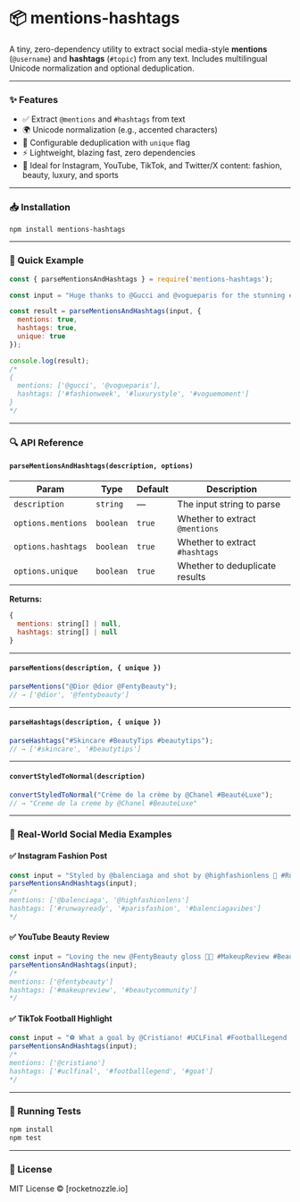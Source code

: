 # 📦 mentions-hashtags

A tiny, zero-dependency utility to extract social media-style **mentions** (`@username`) and **hashtags** (`#topic`) from any text. Includes multilingual Unicode normalization and optional deduplication.

---

### ✨ Features

- ✅ Extract `@mentions` and `#hashtags` from text
- 🌍 Unicode normalization (e.g., accented characters)
- 🔁 Configurable deduplication with `unique` flag
- ⚡️ Lightweight, blazing fast, zero dependencies
- 🎯 Ideal for Instagram, YouTube, TikTok, and Twitter/X content: fashion, beauty, luxury, and sports

---

### 📥 Installation

```bash
npm install mentions-hashtags
```

---

### 🚀 Quick Example

```js
const { parseMentionsAndHashtags } = require('mentions-hashtags');

const input = "Huge thanks to @Gucci and @vogueparis for the stunning event! #FashionWeek #LuxuryStyle #VogueMoment";

const result = parseMentionsAndHashtags(input, {
  mentions: true,
  hashtags: true,
  unique: true
});

console.log(result);
/*
{
  mentions: ['@gucci', '@vogueparis'],
  hashtags: ['#fashionweek', '#luxurystyle', '#voguemoment']
}
*/
```

---

### 🔍 API Reference

#### `parseMentionsAndHashtags(description, options)`

| Param             | Type      | Default | Description                    |
|------------------|-----------|---------|--------------------------------|
| `description`     | `string`  | —       | The input string to parse      |
| `options.mentions` | `boolean` | `true`  | Whether to extract `@mentions` |
| `options.hashtags` | `boolean` | `true`  | Whether to extract `#hashtags` |
| `options.unique`   | `boolean` | `true`  | Whether to deduplicate results |

**Returns:**

```js
{
  mentions: string[] | null,
  hashtags: string[] | null
}
```

---

#### `parseMentions(description, { unique })`

```js
parseMentions("@Dior @dior @FentyBeauty");
// → ['@dior', '@fentybeauty']
```

---

#### `parseHashtags(description, { unique })`

```js
parseHashtags("#Skincare #BeautyTips #beautytips");
// → ['#skincare', '#beautytips']
```

---

#### `convertStyledToNormal(description)`

```js
convertStyledToNormal("Crème de la crème by @Chanel #BeautéLuxe");
// → "Creme de la creme by @Chanel #BeauteLuxe"
```

---

### 📱 Real-World Social Media Examples

#### ✅ Instagram Fashion Post

```js
const input = "Styled by @balenciaga and shot by @highfashionlens 📸 #RunwayReady #ParisFashion #BalenciagaVibes";
parseMentionsAndHashtags(input);
/*
mentions: ['@balenciaga', '@highfashionlens']
hashtags: ['#runwayready', '#parisfashion', '#balenciagavibes']
*/
```

#### ✅ YouTube Beauty Review

```js
const input = "Loving the new @FentyBeauty gloss 💄✨ #MakeupReview #BeautyCommunity";
parseMentionsAndHashtags(input);
/*
mentions: ['@fentybeauty']
hashtags: ['#makeupreview', '#beautycommunity']
*/
```

#### ✅ TikTok Football Highlight

```js
const input = "⚽ What a goal by @Cristiano! #UCLFinal #FootballLegend #GOAT";
parseMentionsAndHashtags(input);
/*
mentions: ['@cristiano']
hashtags: ['#uclfinal', '#footballlegend', '#goat']
*/
```

---

### 🧪 Running Tests

```bash
npm install
npm test
```

---

### 📄 License

MIT License © [rocketnozzle.io]
